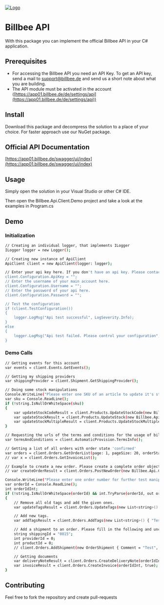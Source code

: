 [![Logo](https://app01.billbee.de/static/billbee/img/logo.png)](https://www.billbee.de)

# Billbee API
With this package you can implement the official Billbee API in your C# application.

## Prerequisites
- For accessing the Billbee API you need an API Key.
To get an API key, send a mail to [support@billbee.de](mailto:support@billbee.de) and send us a short note about what you are building.
- The API module must be activated in the account ([https://app01.billbee.de/de/settings/api](https://app01.billbee.de/de/settings/api))

## Install
Download this package and decompress the solution to a place of your choice.
For faster approach use our NuGet package.

## Official API Documentation
[https://app01.billbee.de/swagger/ui/index](https://app01.billbee.de/swagger/ui/index)

## Usage

Simply open the solution in your Visual Studio or other C# IDE.

Then open the Billbee.Api.Client.Demo project and take a look at the examples in Program.cs

## Demo

### Initialization

```bash
// Creating an individual logger, that implements ILogger
ILogger logger = new Logger();

// Creating new instance of ApiClient           
ApiClient client = new ApiClient(logger: logger);

// Enter your api key here. If you don't have an api key. Please contact support@billbee.de with a description on what you would like to do, to get one.
client.Configuration.ApiKey = "";
// Enter the username of your main account here.
client.Configuration.Username = "";
// Enter the password of your api here.
client.Configuration.Password = "";

// Test the configuration
if (client.TestConfiguration())
{
	logger.LogMsg("Api test successful", LogSeverity.Info);
}
else
{
	logger.LogMsg("Api test failed. Please control your configuration", LogSeverity.Error);
}
```

### Demo Calls
```bash
// Getting events for this account
var events = client.Events.GetEvents();

// Getting my shipping providers
var shippingProvider = client.Shipment.GetShippingProvider();

// Doing some stock manipulations
Console.WriteLine("Please enter one SKU of an article to update it's stock. Be aware, that these changes are permanent, so better use a demo article. Leave blank to skip.");
var sku = Console.ReadLine();
if (!string.IsNullOrWhiteSpace(sku))
{
    var updateStockCodeResult = client.Products.UpdateStockCode(new Billbee.Api.Client.Model.UpdateStockCode { Sku = sku, StockCode = "Testlager" });
    var updateStockResult = client.Products.UpdateStock(new Billbee.Api.Client.Model.UpdateStock { Sku = sku, NewQuantity = 15, Reason = "Change due to api tests." });
    var updateStockMultipleResult = client.Products.UpdateStockMultiple(new List<Billbee.Api.Client.Model.UpdateStock> { new Billbee.Api.Client.Model.UpdateStock { Sku = sku, NewQuantity = 15 }, new Billbee.Api.Client.Model.UpdateStock { Sku = "4712", NewQuantity = 23 } });
}

// Requesting the urls of the terms and conditions for the usage of billbee.
var termsAndConditions = client.AutomaticProvision.TermsInfo();

// Getting a list of all orders with order state 'confirmed'
var orders = client.Orders.GetOrderList(page: 1, pageSize: 20, orderStateId: new List<int> { 2 });
// var x = client.Orders.GetInvoiceList();

// Example to create a new order. Please create a complete order object for usage.
// var createOrderResult = client.Orders.PostNewOrder(new Billbee.Api.Client.Model.Order() { });

Console.WriteLine("Please enter one order number for further test manipulations. Be aware, that these changes are permanent. Please use an demo order. Leave blank to skip.");
var orderId = Console.ReadLine();
int orderIdInt;
if (!string.IsNullOrWhiteSpace(orderId) && int.TryParse(orderId, out orderIdInt))
{
    // Remove all old tags and add the given ones.
    var updateTagsResult = client.Orders.UpdateTags(new List<string>() { "Test C", "Test D" }, orderIdInt);

    // Add new tags.
    var addTagsResult = client.Orders.AddTags(new List<string>() { "Test A", "Test B" }, orderIdInt);

    // Add a shipment to an order. Please fill in the following and uncomment. the last line.
    string shippingId = "0815";
    int providerId = 0;
    int productId = 0;
    // client.Orders.AddShipment(new OrderShipment { Comment = "Test", OrderId = orderIdInt, ShippingId = shippingId, ShippingProviderId = providerId, ShippingProviderProductId = productId });

    // Getting documents
    var deliveryNoteResult = client.Orders.CreateDeliveryNote(orderIdInt, true);
    var invoiceResult = client.Orders.CreateInvoice(orderIdInt, true);
}
```

## Contributing
Feel free to fork the repository and create pull-requests
